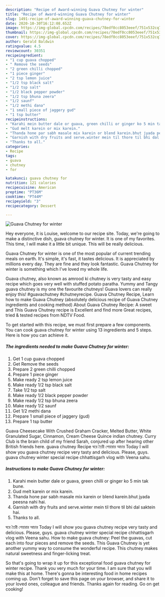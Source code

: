 ```yaml
---
description: "Recipe of Award-winning Guava Chutney for winter"
title: "Recipe of Award-winning Guava Chutney for winter"
slug: 1491-recipe-of-award-winning-guava-chutney-for-winter
date: 2020-10-30T16:12:08.652Z
image: https://img-global.cpcdn.com/recipes/78edf0cc8053eeef/751x532cq70/guava-chutney-for-winter-recipe-main-photo.jpg
thumbnail: https://img-global.cpcdn.com/recipes/78edf0cc8053eeef/751x532cq70/guava-chutney-for-winter-recipe-main-photo.jpg
cover: https://img-global.cpcdn.com/recipes/78edf0cc8053eeef/751x532cq70/guava-chutney-for-winter-recipe-main-photo.jpg
author: Gerald Baldwin
ratingvalue: 4.5
reviewcount: 30351
recipeingredient:
- "1 cup guava chopped"
- " Remove the seeds"
- "2 green chilli chopped"
- "1 piece ginger"
- "2 tsp lemon juice"
- "1/2 tsp black salt"
- "1/2 tsp salt"
- "1/2 black pepper powder"
- "1/2 tsp bhuna zeera"
- "1/2 saunf"
- "1/2 methi dana"
- "1 small piece of jaggery gud"
- "1 tsp butter"
recipeinstructions:
- "Karahi mein butter dale or guava, green chilli or ginger ko 5 min tak bune."
- "Gud melt karein or mix karein."
- "Thanda hone par sabh masale mix karein or blend karein.bhut jyada peesna nahi hai."
- "Garnish with dry fruits and serve.winter mein til thore til bhi dal saktein hai."
- "Thanks to all."
categories:
- Recipe
tags:
- guava
- chutney
- for

katakunci: guava chutney for 
nutrition: 121 calories
recipecuisine: American
preptime: "PT36M"
cooktime: "PT44M"
recipeyield: "3"
recipecategory: Dessert

---
```



![Guava Chutney for winter](https://img-global.cpcdn.com/recipes/78edf0cc8053eeef/751x532cq70/guava-chutney-for-winter-recipe-main-photo.jpg)

Hey everyone, it is Louise, welcome to our recipe site. Today, we're going to make a distinctive dish, guava chutney for winter. It is one of my favorites. This time, I will make it a little bit unique. This will be really delicious.

Guava Chutney for winter is one of the most popular of current trending meals on earth. It's simple, it's fast, it tastes delicious. It is appreciated by millions every day. They are fine and they look fantastic. Guava Chutney for winter is something which I've loved my whole life.

Guava chutney, also known as amrood ki chutney is very tasty and easy recipe which goes very well with stuffed potato paratha. Yummy and Tangy guava chutney is my one the favourite chutneys! Guava lovers can really enjoy this! #guavachutney #chutneyrecipe. Guava Chutney Recipe, Learn how to make Guava Chutney (absolutely delicious recipe of Guava Chutney ingredients and cooking method) About Guava Chutney Recipe: A sweet and This Guava Chutney recipe is Excellent and find more Great recipes, tried &amp; tested recipes from NDTV Food.


To get started with this recipe, we must first prepare a few components. You can cook guava chutney for winter using 13 ingredients and 5 steps. Here is how you can achieve it.

<!--inarticleads1-->

##### The ingredients needed to make Guava Chutney for winter:

1. Get 1 cup guava chopped
1. Get  Remove the seeds
1. Prepare 2 green chilli chopped
1. Prepare 1 piece ginger
1. Make ready 2 tsp lemon juice
1. Make ready 1/2 tsp black salt
1. Take 1/2 tsp salt
1. Make ready 1/2 black pepper powder
1. Make ready 1/2 tsp bhuna zeera
1. Make ready 1/2 saunf
1. Get 1/2 methi dana
1. Prepare 1 small piece of jaggery (gud)
1. Prepare 1 tsp butter


Guava Cheesecake With Crushed Graham Cracker, Melted Butter, White Granulated Sugar, Cinnamon, Cream Cheese Quince indian chutney. Curry Club is the brain child of my friend Sarah, conjured up after hearing other British friends here. guava chutney Recipe ঘরে তৈরী পেয়ারার আচার Today I will show you guava chutney recipe very tasty and delicious. Please, guys. guava chutney winter special recipe chhattisgarh vlog with Veena sahu. 

<!--inarticleads2-->

##### Instructions to make Guava Chutney for winter:

1. Karahi mein butter dale or guava, green chilli or ginger ko 5 min tak bune.
1. Gud melt karein or mix karein.
1. Thanda hone par sabh masale mix karein or blend karein.bhut jyada peesna nahi hai.
1. Garnish with dry fruits and serve.winter mein til thore til bhi dal saktein hai.
1. Thanks to all.


ঘরে তৈরী পেয়ারার আচার Today I will show you guava chutney recipe very tasty and delicious. Please, guys. guava chutney winter special recipe chhattisgarh vlog with Veena sahu. How to make guava chutney: Peel the guavas, cut each into four pieces and remove the seeds. This Guava Chutney is yet another yummy way to consume the wonderful recipe. This chutney makes natural sweetness and finger-licking treat. 

So that's going to wrap it up for this exceptional food guava chutney for winter recipe. Thank you very much for your time. I am sure that you will make this at home. There's gonna be interesting food in home recipes coming up. Don't forget to save this page on your browser, and share it to your loved ones, colleague and friends. Thanks again for reading. Go on get cooking!
